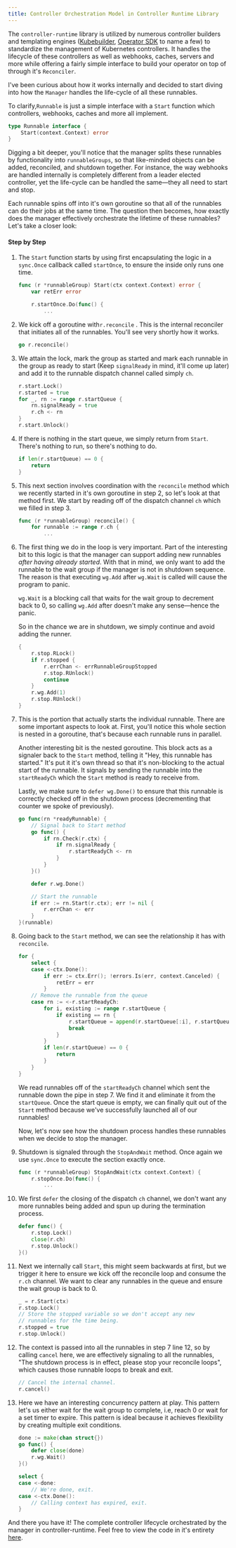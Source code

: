 ```yaml
---
title: Controller Orchestration Model in Controller Runtime Library
---
```




The `controller-runtime` library is utilized by numerous controller builders and templating engines ([Kubebuilder](https://github.com/kubernetes-sigs/kubebuilder), [Operator SDK](https://github.com/operator-framework/operator-sdk) to name a few) to standardize the management of Kubernetes controllers. It handles the lifecycle of these controllers as well as webhooks, caches, servers and more while offering a fairly simple interface to build your operator on top of through it's `Reconciler`.

I've been curious about how it works internally and decided to start diving into how the `Manager` handles the life-cycle of all these runnables.

To clarify,`Runnable` is just a simple interface with a `Start` function which controllers, webhooks, caches and more all implement.

```go
type Runnable interface {
	Start(context.Context) error
}
```

Digging a bit deeper, you'll notice that the manager splits these runnables by functionality into `runnableGroups`, so that like-minded objects can be added, reconciled, and shutdown together. For instance, the way webhooks are handled internally is completely different from a leader elected controller, yet the life-cycle can be handled the same—they all need to start and stop. 

Each runnable spins off into it's own goroutine so that all of the runnables can do their jobs at the same time. The question then becomes, how exactly does the manager effectively orchestrate the lifetime of these runnables? Let's take a closer look:
#### Step by Step

1. The `Start` function starts by using first encapsulating the logic in a `sync.Once` callback called `startOnce`, to ensure the inside only runs one time.

	```go
	func (r *runnableGroup) Start(ctx context.Context) error {
		var retErr error
	
		r.startOnce.Do(func() {
            ...
	```

2. We kick off a goroutine with`r.reconcile` . This is the internal reconciler that initiates all of the runnables. You'll see very shortly how it works.

	```go
	go r.reconcile()
	```

3. We attain the lock, mark the group as started and mark each runnable in the group as ready to start (Keep `signalReady` in mind, it'll come up later) and add it to the runnable dispatch channel called simply `ch`. 

	```go
	r.start.Lock()
	r.started = true
	for _, rn := range r.startQueue {
		rn.signalReady = true
		r.ch <- rn
	}
	r.start.Unlock()
	```

4. If there is nothing in the start queue, we simply return from `Start`. There's nothing to run, so there's nothing to do.

	```go
	if len(r.startQueue) == 0 {
		return
	}
	```

5. This next section involves coordination with the `reconcile` method which we recently started in it's own goroutine in step 2, so let's look at that method first. We start by reading off of the dispatch channel `ch` which we filled in step 3.

	```go
	func (r *runnableGroup) reconcile() {
		for runnable := range r.ch {
			...
	```

6. The first thing we do in the loop is very important. Part of the interesting bit to this logic is that the manager can support adding new runnables _after having already started_. With that in mind, we only want to add the runnable to the wait group if the manager is not in shutdown sequence. The reason is that executing `wg.Add` after `wg.Wait` is called will cause the program to panic.

   `wg.Wait` is a blocking call that waits for the wait group to decrement back to 0, so calling `wg.Add` after doesn't make any sense—hence the panic.

   So in the chance we are in shutdown, we simply continue and avoid adding the runner.

	```go
	{
		r.stop.RLock()
		if r.stopped {
			r.errChan <- errRunnableGroupStopped
			r.stop.RUnlock()
			continue
		}
		r.wg.Add(1)
		r.stop.RUnlock()
	}
	```

7. This is the portion that actually starts the individual runnable. There are some important aspects to look at. First, you'll notice this whole section is nested in a goroutine, that's because each runnable runs in parallel. 

   Another interesting bit is the nested goroutine. This block acts as a signaler back to the `Start` method, telling it "Hey, this runnable has started." It's put it it's own thread so that it's non-blocking to the actual start of the runnable. It signals by sending the runnable into the `startReadyCh` which the `Start` method is ready to receive from.

   Lastly, we make sure to `defer wg.Done()` to ensure that this runnable is correctly checked off in the shutdown process (decrementing that counter we spoke of previously).

	```go
	go func(rn *readyRunnable) {
		// Signal back to Start method
		go func() {
			if rn.Check(r.ctx) {
				if rn.signalReady {
					r.startReadyCh <- rn
				}
			}
		}()

		defer r.wg.Done()

		// Start the runnable
		if err := rn.Start(r.ctx); err != nil {
			r.errChan <- err
		}
	}(runnable)
	```

8. Going back to the `Start` method, we can see the relationship it has with `reconcile`.

	```go
	for {
		select {
		case <-ctx.Done():
			if err := ctx.Err(); !errors.Is(err, context.Canceled) {
				retErr = err
			}
		// Remove the runnable from the queue
		case rn := <-r.startReadyCh:
			for i, existing := range r.startQueue {
				if existing == rn {
					r.startQueue = append(r.startQueue[:i], r.startQueue[i+1:]...)
					break
				}
			}
			if len(r.startQueue) == 0 {
				return
			}
		}
	}
	```

   We read runnables off of the `startReadyCh` channel which sent the runnable down the pipe in step 7. We find it and eliminate it from the `startQueue`. Once the start queue is empty, we can finally quit out of the `Start` method because we've successfully launched all of our runnables! 
   
   Now, let's now see how the shutdown process handles these runnables when we decide to stop the manager.

9. Shutdown is signaled through the `StopAndWait` method. Once again we use `sync.Once` to execute the section exactly once.  

	```go
	func (r *runnableGroup) StopAndWait(ctx context.Context) {
		r.stopOnce.Do(func() {
			...
	```

10. We first `defer` the closing of the dispatch `ch` channel, we don't want any more runnables being added and spun up during the termination process.

	```go 
	defer func() {
		r.stop.Lock()
		close(r.ch)
		r.stop.Unlock()
	}()
	```

11. Next we internally call `Start`, this might seem backwards at first, but we trigger it here to ensure we kick off the reconcile loop and consume the `r.ch` channel. We want to clear any runnables in the queue and ensure the wait group is back to 0.

	```go
	_ = r.Start(ctx)
	r.stop.Lock()
	// Store the stopped variable so we don't accept any new
	// runnables for the time being.
	r.stopped = true
	r.stop.Unlock()
	```

12. The context is passed into all the runnables in step 7 line 12, so by calling `cancel` here, we are effectively signaling to all the runnables, "The shutdown process is in effect, please stop your reconcile loops", which causes those runnable loops to break and exit. 

	```go
	// Cancel the internal channel.
	r.cancel()
	```

13. Here we have an interesting concurrency pattern at play. This pattern let's us either wait for the wait group to complete, i.e, reach 0 or wait for a set timer to expire. This pattern is ideal because it achieves flexibility by creating multiple exit conditions.

	```go
	done := make(chan struct{})
	go func() {
		defer close(done)
		r.wg.Wait()
	}()

	select {
	case <-done:
		// We're done, exit.
	case <-ctx.Done():
		// Calling context has expired, exit.
	}
	```

And there you have it! The complete controller lifecycle orchestrated by the manager in controller-runtime. Feel free to view the code in it's entirety [here](https://github.com/kubernetes-sigs/controller-runtime/blob/main/pkg/manager/runnable_group.go).
